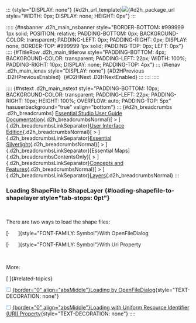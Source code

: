 ::: {style="DISPLAY: none"}
[](ms-xhelp:///?Id=d2h_url_template){#d2h_url_template}![](!package_url!){#d2h_package_url style="WIDTH: 0px; DISPLAY: none; HEIGHT: 0px"}
:::

::::: {#nsbanner .d2h_main_nsbanner style="BORDER-BOTTOM: #999999 1px solid; POSITION: relative; PADDING-BOTTOM: 0px; BACKGROUND-COLOR: transparent; PADDING-LEFT: 0px; PADDING-RIGHT: 0px; DISPLAY: none; BORDER-TOP: #999999 1px solid; PADDING-TOP: 0px; LEFT: 0px"}
:::: {#TitleRow .d2h_main_titlerow style="PADDING-BOTTOM: 4px; BACKGROUND-COLOR: transparent; PADDING-LEFT: 22px; WIDTH: 100%; PADDING-RIGHT: 10px; DISPLAY: none; PADDING-TOP: 4px"}
::: {#ienav .d2h_main_ienav style="DISPLAY: none"}
[](ms-xhelp:///?Id=086a7390-1eda-4645-acf3-897d4aa29feb){#D2HPrevious .D2HPreviousEnabled}  [](ms-xhelp:///?Id=94b5f16a-88c3-4a96-b9ab-fb6e85d8b052){#D2HNext .D2HNextEnabled}
:::
::::
:::::

:::: {#nstext .d2h_main_nstext style="PADDING-BOTTOM: 10px; BACKGROUND-COLOR: transparent; PADDING-LEFT: 22px; PADDING-RIGHT: 10px; HEIGHT: 100%; OVERFLOW: auto; PADDING-TOP: 5px" hasuserbackground="true" valign="bottom"}
::: {#d2h_breadcrumbs .d2h_breadcrumbs}
[Essential Studio User Guide Documentation](ms-xhelp:///?Id=12457748-09e3-4d74-a240-8e049cedf030){.d2h_breadcrumbsNormal}[ \> ]{.d2h_breadcrumbsLinkSeparator}[User Interface Edition](ms-xhelp:///?Id=c29296b7-531c-413b-a0ec-488ca1f7f669){.d2h_breadcrumbsNormal}[ \> ]{.d2h_breadcrumbsLinkSeparator}[Essential Silverlight](ms-xhelp:///?Id=66221bd1-ba2e-43c2-94a7-618f50e01d24){.d2h_breadcrumbsNormal}[ \> ]{.d2h_breadcrumbsLinkSeparator}[Essential Maps]{.d2h_breadcrumbsContentsOnly}[ \> ]{.d2h_breadcrumbsLinkSeparator}[Concepts and Features](ms-xhelp:///?Id=ab523ca4-cfb2-4736-9bef-ec20b3268450){.d2h_breadcrumbsNormal}[ \> ]{.d2h_breadcrumbsLinkSeparator}[Layers](ms-xhelp:///?Id=086a7390-1eda-4645-acf3-897d4aa29feb){.d2h_breadcrumbsNormal}
:::

### Loading ShapeFile to ShapeLayer {#loading-shapefile-to-shapelayer style="tab-stops: 0pt"}

 

There are two ways to load the shape files:

[·      ]{style="FONT-FAMILY: Symbol"}With OpenFileDialog

[·      ]{style="FONT-FAMILY: Symbol"}With Uri Property

 

More:

[ ]{#related-topics}

[![](button.gif){border="0" align="absMiddle"}Loading by OpenFileDialog](ms-xhelp:///?Id=acdc2e09-8c53-43ae-9f5e-c7e5d13ec3a2){style="TEXT-DECORATION: none"}

[![](button.gif){border="0" align="absMiddle"}Loading with Uniform Resource Identifier (URI) Property](ms-xhelp:///?Id=49e8b60a-5e69-4f4d-ac87-ec4809c23e0d){style="TEXT-DECORATION: none"}
::::
